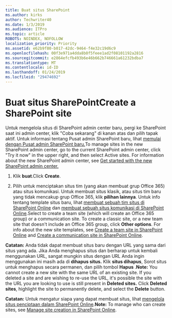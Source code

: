 ```yaml
---
title: Buat situs SharePoint
ms.author: kirks
author: Techwriter40
ms.date: 1/3/2019
ms.audience: ITPro
ms.topic: article
ROBOTS: NOINDEX, NOFOLLOW
localization_priority: Priority
ms.assetid: e62b9f80-b017-42dc-9464-f4e32c19d6c9
ms.openlocfilehash: 00f3e971a4dda8b0f5feee1ad2f08101192a2816
ms.sourcegitcommit: e2864efcfb493b6e46b662b746661a61232bdba7
ms.translationtype: MT
ms.contentlocale: id-ID
ms.lasthandoff: 01/24/2019
ms.locfileid: "29474692"
---
```

# <a name="create-a-sharepoint-site"></a><span data-ttu-id="3b553-102">Buat situs SharePoint</span><span class="sxs-lookup"><span data-stu-id="3b553-102">Create a SharePoint site</span></span>

<span data-ttu-id="3b553-p101">Untuk mengelola situs di SharePoint admin center baru, pergi ke SharePoint saat ini admin center, klik "Coba sekarang" di kanan atas dan pilih tapak aktif. Untuk informasi tentang Pusat admin SharePoint baru, lihat [memulai dengan Pusat admin SharePoint baru.](https://docs.microsoft.com/en-us/sharepoint/get-started-new-admin-center)</span><span class="sxs-lookup"><span data-stu-id="3b553-p101">To manage sites in the new SharePoint admin center, go to the current SharePoint admin center, click "Try it now" in the upper right, and then select Active sites. For information about the new SharePoint admin center, see [Get started with the new SharePoint admin center.](https://docs.microsoft.com/en-us/sharepoint/get-started-new-admin-center)</span></span>
  
1. <span data-ttu-id="3b553-105">Klik **buat**.</span><span class="sxs-lookup"><span data-stu-id="3b553-105">Click **Create**.</span></span> 
    
2. <span data-ttu-id="3b553-p102">Pilih untuk menciptakan situs tim (yang akan membuat grup Office 365) atau situs komunikasi. Untuk membuat situs klasik, atau situs tim baru yang tidak mencakup grup Office 365, klik **pilihan lainnya**. Untuk info tentang template situs baru, lihat [membuat sebuah tim situs di SharePoint Online](https://support.office.com/en-us/article/create-a-team-site-in-sharepoint-ef10c1e7-15f3-42a3-98aa-b5972711777d?ui=en-US&amp;rs=en-US&amp;ad=US) dan [membuat sebuah situs komunikasi di SharePoint Online](https://support.office.com/article/7fb44b20-a72f-4d2c-9173-fc8f59ba50eb).</span><span class="sxs-lookup"><span data-stu-id="3b553-p102">Select to create a team site (which will create an Office 365 group) or a communication site. To create a classic site, or a new team site that doesn't include an Office 365 group, click **Other options**. For info about the new site templates, see [Create a team site in SharePoint Online](https://support.office.com/en-us/article/create-a-team-site-in-sharepoint-ef10c1e7-15f3-42a3-98aa-b5972711777d?ui=en-US&amp;rs=en-US&amp;ad=US) and [Create a communication site in SharePoint Online](https://support.office.com/article/7fb44b20-a72f-4d2c-9173-fc8f59ba50eb).</span></span>
  
 <span data-ttu-id="3b553-p103">**Catatan:** Anda tidak dapat membuat situs baru dengan URL yang sama dari situs yang ada. Jika Anda menghapus situs dan berharap untuk kembali menggunakan URL, sangat mungkin situs dengan URL Anda ingin menggunakan ini masih ada di **dihapus situs.** Klik **situs dihapus**, Sorot situs untuk menghapus secara permanen, dan pilih tombol **Hapus** .</span><span class="sxs-lookup"><span data-stu-id="3b553-p103">**Note:** You cannot create a new site with the same URL of an existing site. If you deleted a site and are wishing to re-use the URL, it's possible the site with the URL you are looking to use is still present in **Deleted sites.** Click **Deleted sites**, highlight the site to permanently delete, and select the **Delete** button.</span></span> 
  
 <span data-ttu-id="3b553-112">**Catatan:** Untuk mengatur siapa yang dapat membuat situs, lihat [mengelola situs penciptaan dalam SharePoint Online](https://docs.microsoft.com/en-us/sharepoint/manage-site-creation).</span><span class="sxs-lookup"><span data-stu-id="3b553-112">**Note:** To manage who can create sites, see [Manage site creation in SharePoint Online](https://docs.microsoft.com/en-us/sharepoint/manage-site-creation).</span></span>
    

